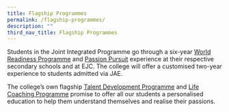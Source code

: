 ```yaml
---
title: Flagship Programmes
permalink: /flagship-programmes/
description: ""
third_nav_title: Flagship Programmes
---
```

Students in the Joint Integrated Programme go through a six-year [World Readiness Programme](/flagship-programmes/wrp/) and [Passion Pursuit](/flagship-programmes/pp/) experience at their respective secondary schools and at EJC. The college will offer a customised two-year experience to students admitted via JAE.

The college’s own flagship [Talent Development Programme](/flagship-programmes/tdp/) and [Life Coaching Programme](/flagship-programmes/lcp/) promise to offer all our students a personalised education to help them understand themselves and realise their passions.